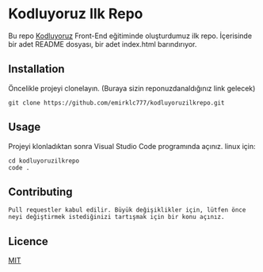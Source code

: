 # Kodluyoruz Ilk Repo
Bu repo [Kodluyoruz](https://www.kodluyoruz.org) Front-End eğitiminde oluşturdumuz ilk repo. İçerisinde bir adet README dosyası, bir adet index.html barındırıyor.

## Installation
Öncelikle projeyi clonelayın. (Buraya sizin reponuzdanaldığınız link gelecek) 
```
git clone https://github.com/emirklc777/kodluyoruzilkrepo.git
```
## Usage
Projeyi klonladıktan sonra Visual Studio Code programında açınız.
linux için:
```
cd kodluyoruzilkrepo
code .
```
## Contributing
    Pull requestler kabul edilir. Büyük değişiklikler için, lütfen önce neyi değiştirmek istediğinizi tartışmak için bir konu açınız.

## Licence
[MIT](https://choosealicense.com/licenses/mit/)
